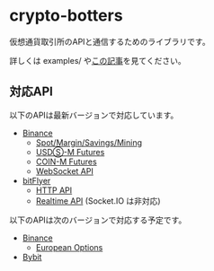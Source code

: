 # crypto-botters
仮想通貨取引所のAPIと通信するためのライブラリです。

詳しくは examples/ や[この記事](https://qiita.com/negi_grass/items/dc67d0af0d7b8d1b5d78)を見てください。

## 対応API
以下のAPIは最新バージョンで対応しています。

- [Binance](https://www.binance.com/en)
  - [Spot/Margin/Savings/Mining](https://binance-docs.github.io/apidocs/spot/en/)
  - [USDⓈ-M Futures](https://binance-docs.github.io/apidocs/futures/en/)
  - [COIN-M Futures](https://binance-docs.github.io/apidocs/delivery/en/)
  - [WebSocket API](https://binance-docs.github.io/apidocs/websocket_api/en/)
- [bitFlyer](https://bitflyer.com)
  - [HTTP API](https://lightning.bitflyer.com/docs)
  - [Realtime API](https://bf-lightning-api.readme.io/docs) (Socket.IO は非対応)

以下のAPIは次のバージョンで対応する予定です。

- [Binance](https://www.binance.com/en)
  - [European Options](https://binance-docs.github.io/apidocs/voptions/en/)
- [Bybit](https://www.bybit.com)
